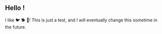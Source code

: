 ## Hello !

I like 🐦 🐕 🍔! This is just a test, and I will eventually change this sometime in the future.
